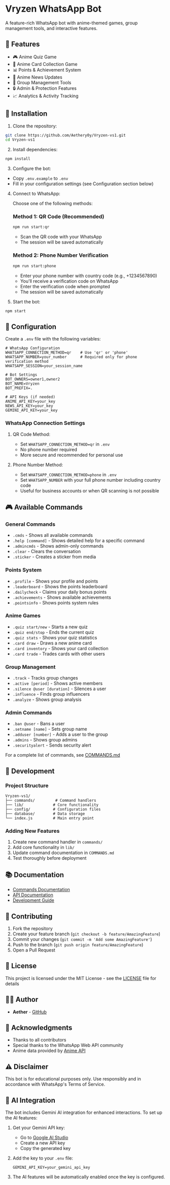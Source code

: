 # Vryzen WhatsApp Bot

A feature-rich WhatsApp bot with anime-themed games, group management tools, and interactive features.

## 🌟 Features

- 🎮 Anime Quiz Game
- 🎴 Anime Card Collection Game
- 📊 Points & Achievement System
- 📰 Anime News Updates
- 👥 Group Management Tools
- 🔒 Admin & Protection Features
- 📈 Analytics & Activity Tracking

## 🚀 Installation

1. Clone the repository:
```bash
git clone https://github.com/Aethery0y/Vryzen-vs1.git
cd Vryzen-vs1
```

2. Install dependencies:
```bash
npm install
```

3. Configure the bot:
- Copy `.env.example` to `.env`
- Fill in your configuration settings (see Configuration section below)

4. Connect to WhatsApp:
   
   Choose one of the following methods:

   ### Method 1: QR Code (Recommended)
   ```bash
   npm run start:qr
   ```
   - Scan the QR code with your WhatsApp
   - The session will be saved automatically

   ### Method 2: Phone Number Verification
   ```bash
   npm run start:phone
   ```
   - Enter your phone number with country code (e.g., +1234567890)
   - You'll receive a verification code on WhatsApp
   - Enter the verification code when prompted
   - The session will be saved automatically

5. Start the bot:
```bash
npm start
```

## 📝 Configuration

Create a `.env` file with the following variables:
```
# WhatsApp Configuration
WHATSAPP_CONNECTION_METHOD=qr    # Use 'qr' or 'phone'
WHATSAPP_NUMBER=your_number      # Required only for phone verification method
WHATSAPP_SESSION=your_session_name

# Bot Settings
BOT_OWNERS=owner1,owner2
BOT_NAME=Vryzen
BOT_PREFIX=.

# API Keys (if needed)
ANIME_API_KEY=your_key
NEWS_API_KEY=your_key
GEMINI_API_KEY=your_key
```

### WhatsApp Connection Settings

1. QR Code Method:
   - Set `WHATSAPP_CONNECTION_METHOD=qr` in `.env`
   - No phone number required
   - More secure and recommended for personal use

2. Phone Number Method:
   - Set `WHATSAPP_CONNECTION_METHOD=phone` in `.env`
   - Set `WHATSAPP_NUMBER` with your full phone number including country code
   - Useful for business accounts or when QR scanning is not possible

## 🎮 Available Commands

### General Commands
- `.cmds` - Shows all available commands
- `.help [command]` - Shows detailed help for a specific command
- `.admincmds` - Shows admin-only commands
- `.clear` - Clears the conversation
- `.sticker` - Creates a sticker from media

### Points System
- `.profile` - Shows your profile and points
- `.leaderboard` - Shows the points leaderboard
- `.dailycheck` - Claims your daily bonus points
- `.achievements` - Shows available achievements
- `.pointsinfo` - Shows points system rules

### Anime Games
- `.quiz start/new` - Starts a new quiz
- `.quiz end/stop` - Ends the current quiz
- `.quiz stats` - Shows your quiz statistics
- `.card draw` - Draws a new anime card
- `.card inventory` - Shows your card collection
- `.card trade` - Trades cards with other users

### Group Management
- `.track` - Tracks group changes
- `.active [period]` - Shows active members
- `.silence @user [duration]` - Silences a user
- `.influence` - Finds group influencers
- `.analyze` - Shows group analysis

### Admin Commands
- `.ban @user` - Bans a user
- `.setname [name]` - Sets group name
- `.adduser [number]` - Adds a user to the group
- `.admins` - Shows group admins
- `.securityalert` - Sends security alert

For a complete list of commands, see [COMMANDS.md](COMMANDS.md)

## 🔧 Development

### Project Structure
```
Vryzen-vs1/
├── commands/         # Command handlers
├── lib/             # Core functionality
├── config/          # Configuration files
├── database/        # Data storage
└── index.js         # Main entry point
```

### Adding New Features
1. Create new command handler in `commands/`
2. Add core functionality in `lib/`
3. Update command documentation in `COMMANDS.md`
4. Test thoroughly before deployment

## 📚 Documentation

- [Commands Documentation](COMMANDS.md)
- [API Documentation](docs/API.md)
- [Development Guide](docs/DEVELOPMENT.md)

## 🤝 Contributing

1. Fork the repository
2. Create your feature branch (`git checkout -b feature/AmazingFeature`)
3. Commit your changes (`git commit -m 'Add some AmazingFeature'`)
4. Push to the branch (`git push origin feature/AmazingFeature`)
5. Open a Pull Request

## 📄 License

This project is licensed under the MIT License - see the [LICENSE](LICENSE) file for details

## 👨‍💻 Author

- **Aether** - [GitHub](https://github.com/Aethery0y)

## 🙏 Acknowledgments

- Thanks to all contributors
- Special thanks to the WhatsApp Web API community
- Anime data provided by [Anime API](https://anime-api.com)

## ⚠️ Disclaimer

This bot is for educational purposes only. Use responsibly and in accordance with WhatsApp's Terms of Service.

## 🤖 AI Integration

The bot includes Gemini AI integration for enhanced interactions. To set up the AI features:

1. Get your Gemini API key:
   - Go to [Google AI Studio](https://makersuite.google.com/app/apikey)
   - Create a new API key
   - Copy the generated key

2. Add the key to your `.env` file:
   ```
   GEMINI_API_KEY=your_gemini_api_key
   ```

3. The AI features will be automatically enabled once the key is configured. 